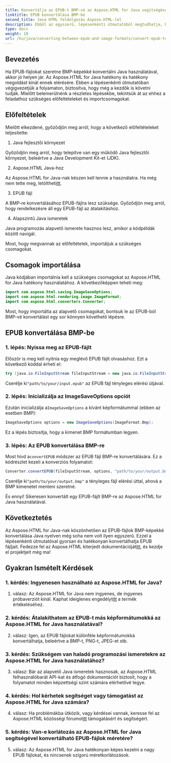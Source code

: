 ```yaml
---
title: Konvertálja az EPUB-t BMP-vé az Aspose.HTML for Java segítségével
linktitle: EPUB konvertálása BMP-be
second_title: Java HTML feldolgozás Aspose.HTML-lel
description: Ebből az egyszerű, lépésenkénti útmutatóból megtudhatja, hogyan konvertálhat EPUB-fájlokat BMP-képekké az Aspose.HTML for Java segítségével.
type: docs
weight: 10
url: /hu/java/converting-between-epub-and-image-formats/convert-epub-to-bmp/
---
```

## Bevezetés

Ha EPUB-fájlokat szeretne BMP-képekké konvertálni Java használatával, akkor jó helyen jár. Az Aspose.HTML for Java hatékony és hatékony megoldást kínál ennek elérésére. Ebben a lépésenkénti útmutatóban végigvezetjük a folyamaton, biztosítva, hogy még a kezdők is követni tudják. Mielőtt belemerülnénk a részletes lépésekbe, tekintsük át az ehhez a feladathoz szükséges előfeltételeket és importcsomagokat.

## Előfeltételek

Mielőtt elkezdené, győződjön meg arról, hogy a következő előfeltételeket teljesítette:

1. Java fejlesztői környezet

Győződjön meg arról, hogy telepítve van egy működő Java fejlesztői környezet, beleértve a Java Development Kit-et (JDK).

2. Aspose.HTML Java-hoz

 Az Aspose.HTML for Java-nak készen kell lennie a használatra. Ha még nem tette meg, letöltheti[itt](https://releases.aspose.com/html/java/).

3. EPUB fájl

A BMP-re konvertálásához EPUB-fájlra lesz szüksége. Győződjön meg arról, hogy rendelkezésre áll egy EPUB-fájl az átalakításhoz.

4. Alapszintű Java ismeretek

Java programozás alapvető ismerete hasznos lesz, amikor a kódpéldák között navigál.

Most, hogy megvannak az előfeltételek, importáljuk a szükséges csomagokat.

## Csomagok importálása

Java kódjában importálnia kell a szükséges csomagokat az Aspose.HTML for Java hatékony használatához. A következőképpen teheti meg:

```java
import com.aspose.html.saving.ImageSaveOptions;
import com.aspose.html.rendering.image.ImageFormat;
import com.aspose.html.converters.Converter;
```

Most, hogy importálta az alapvető csomagokat, bontsuk le az EPUB-ból BMP-vé konvertálást egy sor könnyen követhető lépésre.

## EPUB konvertálása BMP-be

### 1. lépés: Nyissa meg az EPUB-fájlt

Először is meg kell nyitnia egy meglévő EPUB fájlt olvasáshoz. Ezt a következő kóddal érheti el:

```java
try (java.io.FileInputStream fileInputStream = new java.io.FileInputStream("path/to/your/input.epub")) {
```

 Cserélje ki`"path/to/your/input.epub"` az EPUB fájl tényleges elérési útjával.

### 2. lépés: Inicializálja az ImageSaveOptions opciót

 Ezután inicializálja a`ImageSaveOptions` a kívánt képformátummal (ebben az esetben BMP):

```java
ImageSaveOptions options = new ImageSaveOptions(ImageFormat.Bmp);
```

Ez a lépés biztosítja, hogy a kimenet BMP formátumban legyen.

### 3. lépés: Az EPUB konvertálása BMP-re

 Most hívd a`convertEPUB` módszer az EPUB fájl BMP-re konvertálására. Ez a kódrészlet kezeli a konverziós folyamatot:

```java
Converter.convertEPUB(fileInputStream, options, "path/to/your/output.bmp");
```

 Cserélje ki`"path/to/your/output.bmp"` a tényleges fájl elérési úttal, ahová a BMP kimenetet menteni szeretné.

És ennyi! Sikeresen konvertált egy EPUB-fájlt BMP-re az Aspose.HTML for Java használatával.

## Következtetés

 Az Aspose.HTML for Java-nak köszönhetően az EPUB-fájlok BMP-képekké konvertálása Java nyelven még soha nem volt ilyen egyszerű. Ezzel a lépésenkénti útmutatóval gyorsan és hatékonyan konvertálhatja EPUB fájljait. Fedezze fel az Aspose.HTML kiterjedt dokumentációját[itt](https://reference.aspose.com/html/java/), és kezdje el projektjeit még ma!

## Gyakran Ismételt Kérdések

### 1. kérdés: Ingyenesen használható az Aspose.HTML for Java?

 1. válasz: Az Aspose.HTML for Java nem ingyenes, de ingyenes próbaverziót kínál. Kaphat ideiglenes engedélyt[itt](https://purchase.aspose.com/temporary-license/) a termék értékeléséhez.

### 2. kérdés: Átalakíthatom az EPUB-t más képformátumokká az Aspose.HTML for Java használatával?

2. válasz: Igen, az EPUB fájlokat különféle képformátumokká konvertálhatja, beleértve a BMP-t, PNG-t, JPEG-et stb.

### 3. kérdés: Szükségem van haladó programozási ismeretekre az Aspose.HTML for Java használatához?

3. válasz: Bár az alapvető Java ismeretek hasznosak, az Aspose.HTML felhasználóbarát API-kat és átfogó dokumentációt biztosít, hogy a folyamatot minden képzettségi szint számára elérhetővé tegye.

### 4. kérdés: Hol kérhetek segítséget vagy támogatást az Aspose.HTML for Java számára?

 4. válasz: Ha problémákba ütközik, vagy kérdései vannak, keresse fel az Aspose.HTML közösségi fórumot[itt](https://forum.aspose.com/) támogatásért és segítségért.

### 5. kérdés: Van-e korlátozás az Aspose.HTML for Java segítségével konvertálható EPUB-fájlok méretére?

5. válasz: Az Aspose.HTML for Java hatékonyan képes kezelni a nagy EPUB fájlokat, és nincsenek szigorú méretkorlátozások.